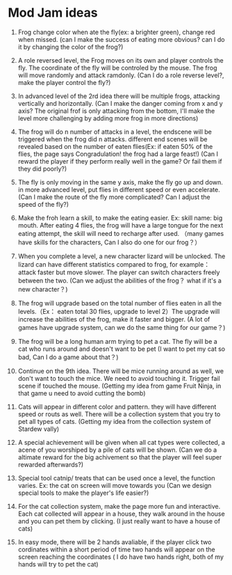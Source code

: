 # Mod Jam ideas

1. Frog change color when ate the fly(ex: a brighter green), change red when missed. (can I make the success of eating more obvious? can I do it by changing the color of the frog?)

2. A role reversed level, the Frog moves on its own and player controls the fly. The coordinate of the fly will be controled by the mouse.  The frog will move randomly and attack ramdonly. (Can I do a role reverse level?, make the player control the fly?)

3. In advanced level of the 2rd idea there will be multiple frogs, attacking vertically and horizontally. (Can I make the danger coming from x and y axis? The original frof is only attacking from the bottom, I'll make the level more challenging by adding more frog in more directions)

4. The frog will do n number of attacks in a level, the endscene will be triggered when the frog did n attacks. different end scenes will be revealed based on the number of eaten flies(Ex: if eaten 50% of the flies, the page says Congradulation! the frog had a large feast!) (Can I reward the player if they perform really well in the game? Or fail them if they did poorly?)

5. The fly is only moving in the same y axis, make the fly go up and down. in more advanced level, put flies in different speed or even accelerate. (Can I make the route of the fly more complicated? Can I adjust the speed of the fly?)

6. Make the froh learn a skill, to make the eating easier. Ex: skill name: big mouth. After eating 4 flies, the frog will have a large tongue for the next eating attempt, the skill will need to recharge after used. （many games have skills for the characters, Can I also do one for our frog？）

7. When you complete a level, a new character lizard will be unlocked. The lizard can have different statistics compared to frog, for example：attack faster but move slower. The player can switch characters freely between the two. (Can we adjust the abilities of the frog？ what if it's a new character？)

8. The frog will upgrade based on the total number of flies eaten in all the levels.（Ex： eaten total 30 flies, upgrade to level 2）The upgrade will increase the abilities of the frog, make it faster and bigger. (A lot of games have upgrade system, can we do the same thing for our game？)

9. The frog will be a long human arm trying to pet a cat. The fly will be a cat who runs around and doesn't want to be pet (I want to pet my cat so bad, Can I do a game about that？)

10. Continue on the 9th idea. There will be mice running around as well, we don't want to touch the mice. We need to avoid touching it. Trigger fail scene if touched the mouse. (Getting my idea from game Fruit Ninja, in that game u need to avoid cutting the bomb)

11. Cats will appear in different color and pattern. they will have different speed or routs as well. There will be a collection system that you try to pet all types of cats. (Getting my idea from the collection system of Stardew vally)

12. A special achievement will be given when all cat types were collected, a acene of you worshiped by a pile of cats will be shown. (Can we do a altimate reward for the big achivement so that the player will feel super rewarded afterwards?)

13. Special tool catnip/ treats that can be used once a level, the function varies. Ex: the cat on screen will move towards you (Can we design special tools to make the player's life easier?)

14. For the cat collection system, make the page more fun and interactive. Each cat collected will appear in a house, they walk around in the house and you can pet them by clicking. (I just really want to have a house of cats)

15. In easy mode, there will be 2 hands avaliable, if the player click two cordinates within a short period of time two hands will appear on the screen reaching the coordinates ( I do have two hands right, both of my hands will try to pet the cat)


